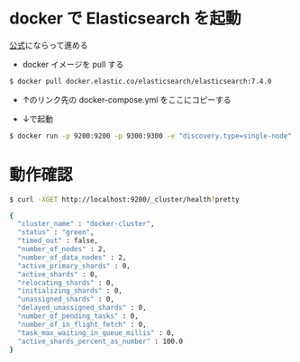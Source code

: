 # docker で Elasticsearch を起動
[公式](https://www.elastic.co/guide/en/elasticsearch/reference/current/docker.html)にならって進める

* docker イメージを pull する

```bash
$ docker pull docker.elastic.co/elasticsearch/elasticsearch:7.4.0
```

* ↑のリンク先の docker-compose.yml をここにコピーする

* ↓で起動

```bash
$ docker run -p 9200:9200 -p 9300:9300 -e "discovery.type=single-node" docker.elastic.co/elasticsearch/elasticsearch:7.4.0
```



# 動作確認

```bash
$ curl -XGET http://localhost:9200/_cluster/health?pretty

```

```bash
{
  "cluster_name" : "docker-cluster",
  "status" : "green",
  "timed_out" : false,
  "number_of_nodes" : 2,
  "number_of_data_nodes" : 2,
  "active_primary_shards" : 0,
  "active_shards" : 0,
  "relocating_shards" : 0,
  "initializing_shards" : 0,
  "unassigned_shards" : 0,
  "delayed_unassigned_shards" : 0,
  "number_of_pending_tasks" : 0,
  "number_of_in_flight_fetch" : 0,
  "task_max_waiting_in_queue_millis" : 0,
  "active_shards_percent_as_number" : 100.0
}
```


